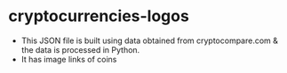 # cryptocurrencies-logos
- This JSON file is built using data obtained from cryptocompare.com &amp; the data is processed in Python.
- It has image links of coins
